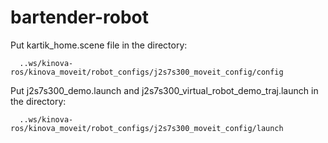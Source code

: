 # bartender-robot

Put kartik_home.scene file in the directory:

      ..ws/kinova-ros/kinova_moveit/robot_configs/j2s7s300_moveit_config/config
     
Put j2s7s300_demo.launch and j2s7s300_virtual_robot_demo_traj.launch in the directory:

      ..ws/kinova-ros/kinova_moveit/robot_configs/j2s7s300_moveit_config/launch
